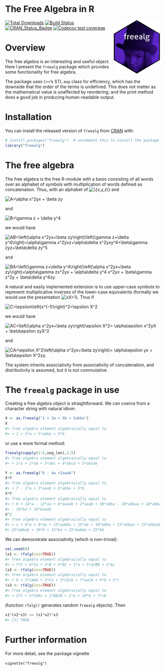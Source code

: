 The Free Algebra in R
================

<!-- README.md is generated from README.Rmd. Please edit that file -->

<img src="man/figures/freealg.png" width = "150" align="right" />

<!-- badges: start -->

[![Total
Downloads](https://cranlogs.r-pkg.org/badges/grand-total/freealg)](https://CRAN.R-project.org/package=freealg)
[![Build
Status](https://travis-ci.org/RobinHankin/freealg.svg?branch=master)](https://travis-ci.org/RobinHankin/freealg)
[![CRAN_Status_Badge](https://www.r-pkg.org/badges/version/freealg)](https://cran.r-project.org/package=freealg)
[![Codecov test
coverage](https://codecov.io/gh/RobinHankin/freealg/branch/master/graph/badge.svg)](https://codecov.io/gh/RobinHankin/freealg/branch/master)
<!-- badges: end -->

# Overview

The free algebra is an interesting and useful object. Here I present the
`freealg` package which provides some functionality for free algebra.

The package uses `C++`’s STL `map` class for efficiency, which has the
downside that the order of the terms is undefined. This does not matter
as the mathematical value is unaffected by reordering; and the print
method does a good job in producing human-readable output.

# Installation

You can install the released version of `freealg` from
[CRAN](https://CRAN.R-project.org) with:

``` r
# install.packages("freealg")  # uncomment this to install the package
library("freealg")
```

# The free algebra

The free algebra is the free R-module with a basis consisting of all
words over an alphabet of symbols with multiplication of words defined
as concatenation. Thus, with an alphabet of
![\\{x,y,z\\}](https://latex.codecogs.com/png.image?%5Cdpi%7B110%7D&space;%5Cbg_white&space;%5C%7Bx%2Cy%2Cz%5C%7D "\{x,y,z\}")
and

![
A=\\alpha x^2yx + \\beta zy
](https://latex.codecogs.com/png.image?%5Cdpi%7B110%7D&space;%5Cbg_white&space;%0AA%3D%5Calpha%20x%5E2yx%20%2B%20%5Cbeta%20zy%0A "
A=\alpha x^2yx + \beta zy
")

and

![
B=\\gamma z + \\delta y^4
](https://latex.codecogs.com/png.image?%5Cdpi%7B110%7D&space;%5Cbg_white&space;%0AB%3D%5Cgamma%20z%20%2B%20%5Cdelta%20y%5E4%0A "
B=\gamma z + \delta y^4
")

we would have

![
AB=\\left(\\alpha x^2yx+\\beta zy\\right)\\left(\\gamma z+\\delta y^4\\right)=\\alpha\\gamma x^2yxz+\\alpha\\delta x^2yxy^4+\\beta\\gamma zyz+\\beta\\delta zy^5
](https://latex.codecogs.com/png.image?%5Cdpi%7B110%7D&space;%5Cbg_white&space;%0AAB%3D%5Cleft%28%5Calpha%20x%5E2yx%2B%5Cbeta%20zy%5Cright%29%5Cleft%28%5Cgamma%20z%2B%5Cdelta%20y%5E4%5Cright%29%3D%5Calpha%5Cgamma%20x%5E2yxz%2B%5Calpha%5Cdelta%20x%5E2yxy%5E4%2B%5Cbeta%5Cgamma%20zyz%2B%5Cbeta%5Cdelta%20zy%5E5%0A "
AB=\left(\alpha x^2yx+\beta zy\right)\left(\gamma z+\delta y^4\right)=\alpha\gamma x^2yxz+\alpha\delta x^2yxy^4+\beta\gamma zyz+\beta\delta zy^5
")

and

![
BA=\\left(\\gamma z+\\delta y^4\\right)\\left(\\alpha x^2yx+\\beta zy\\right)=\\alpha\\gamma zx^2yx + \\alpha\\delta y^4 x^2yx + \\beta\\gamma z^2y + \\beta\\delta y^4zy.
](https://latex.codecogs.com/png.image?%5Cdpi%7B110%7D&space;%5Cbg_white&space;%0ABA%3D%5Cleft%28%5Cgamma%20z%2B%5Cdelta%20y%5E4%5Cright%29%5Cleft%28%5Calpha%20x%5E2yx%2B%5Cbeta%20zy%5Cright%29%3D%5Calpha%5Cgamma%20zx%5E2yx%20%2B%20%5Calpha%5Cdelta%20y%5E4%20x%5E2yx%20%2B%20%5Cbeta%5Cgamma%20z%5E2y%20%2B%20%5Cbeta%5Cdelta%20y%5E4zy.%0A "
BA=\left(\gamma z+\delta y^4\right)\left(\alpha x^2yx+\beta zy\right)=\alpha\gamma zx^2yx + \alpha\delta y^4 x^2yx + \beta\gamma z^2y + \beta\delta y^4zy.
")

A natural and easily implemented extension is to use upper-case symbols
to represent multiplicative inverses of the lower-case equivalents
(formally we would use the presentation
![xX=1](https://latex.codecogs.com/png.image?%5Cdpi%7B110%7D&space;%5Cbg_white&space;xX%3D1 "xX=1")).
Thus if

![
C=\\epsilon\\left(x^{-1}\\right)^2=\\epsilon X^2](https://latex.codecogs.com/png.image?%5Cdpi%7B110%7D&space;%5Cbg_white&space;%0AC%3D%5Cepsilon%5Cleft%28x%5E%7B-1%7D%5Cright%29%5E2%3D%5Cepsilon%20X%5E2 "
C=\epsilon\left(x^{-1}\right)^2=\epsilon X^2")

we would have

![
AC=\\left(\\alpha x^2yx+\\beta zy\\right)\\epsilon X^2=
\\alpha\\epsilon x^2yX + \\beta\\epsilon zyX^2
](https://latex.codecogs.com/png.image?%5Cdpi%7B110%7D&space;%5Cbg_white&space;%0AAC%3D%5Cleft%28%5Calpha%20x%5E2yx%2B%5Cbeta%20zy%5Cright%29%5Cepsilon%20X%5E2%3D%0A%5Calpha%5Cepsilon%20x%5E2yX%20%2B%20%5Cbeta%5Cepsilon%20zyX%5E2%0A "
AC=\left(\alpha x^2yx+\beta zy\right)\epsilon X^2=
\alpha\epsilon x^2yX + \beta\epsilon zyX^2
")

and

![
CA=\\epsilon X^2\\left(\\alpha x^2yx+\\beta zy\\right)=
\\alpha\\epsilon yx + \\beta\\epsilon X^2zy.
](https://latex.codecogs.com/png.image?%5Cdpi%7B110%7D&space;%5Cbg_white&space;%0ACA%3D%5Cepsilon%20X%5E2%5Cleft%28%5Calpha%20x%5E2yx%2B%5Cbeta%20zy%5Cright%29%3D%0A%5Calpha%5Cepsilon%20yx%20%2B%20%5Cbeta%5Cepsilon%20X%5E2zy.%0A "
CA=\epsilon X^2\left(\alpha x^2yx+\beta zy\right)=
\alpha\epsilon yx + \beta\epsilon X^2zy.
")

The system inherits associativity from associativity of concatenation,
and distributivity is assumed, but it is not commutative.

# The `freealg` package in use

Creating a free algebra object is straightforward. We can coerce from a
character string with natural idiom:

``` r
X <- as.freealg("1 + 3a + 5b + 5abba")
X
#> free algebra element algebraically equal to
#> + 1 + 3*a + 5*abba + 5*b
```

or use a more formal method:

``` r
freealg(sapply(1:5,seq_len),1:5)
#> free algebra element algebraically equal to
#> + 1*a + 2*ab + 3*abc + 4*abcd + 5*abcde
```

``` r
Y <- as.freealg("6 - 4a +2aaab")
X+Y
#> free algebra element algebraically equal to
#> + 7 - 1*a + 2*aaab + 5*abba + 5*b
X*Y
#> free algebra element algebraically equal to
#> + 6 + 14*a - 12*aa + 6*aaaab + 2*aaab + 30*abba - 20*abbaa + 10*abbaaaab + 30*b
#> - 20*ba + 10*baaab
X^2
#> free algebra element algebraically equal to
#> + 1 + 6*a + 9*aa + 15*aabba + 15*ab + 10*abba + 15*abbaa + 25*abbaabba +
#> 25*abbab + 10*b + 15*ba + 25*babba + 25*bb
```

We can demonstrate associativity (which is non-trivial):

``` r
set.seed(0)
(x1 <- rfalg(inc=TRUE))
#> free algebra element algebraically equal to
#> + 7*C + 6*Ca + 4*B + 3*BC + 1*a + 5*aCBB + 2*bc
(x2 <- rfalg(inc=TRUE))
#> free algebra element algebraically equal to
#> + 6 + 1*CAAA + 2*Ca + 3*Cbcb + 7*aaCA + 4*b + 5*c
(x3 <- rfalg(inc=TRUE))
#> free algebra element algebraically equal to
#> + 3*C + 5*CbAc + 1*BACB + 2*a + 10*b + 7*cb
```

(function `rfalg()` generates random `freealg` objects). Then

``` r
x1*(x2*x3) == (x1*x2)*x3
#> [1] TRUE
```

# Further information

For more detail, see the package vignette

`vignette("freealg")`
